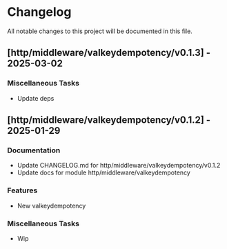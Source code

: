 # Changelog

All notable changes to this project will be documented in this file.

## [http/middleware/valkeydempotency/v0.1.3] - 2025-03-02

### Miscellaneous Tasks

- Update deps

## [http/middleware/valkeydempotency/v0.1.2] - 2025-01-29

### Documentation

- Update CHANGELOG.md for http/middleware/valkeydempotency/v0.1.2
- Update docs for module http/middleware/valkeydempotency

### Features

- New valkeydempotency

### Miscellaneous Tasks

- Wip

<!-- generated by git-cliff -->
